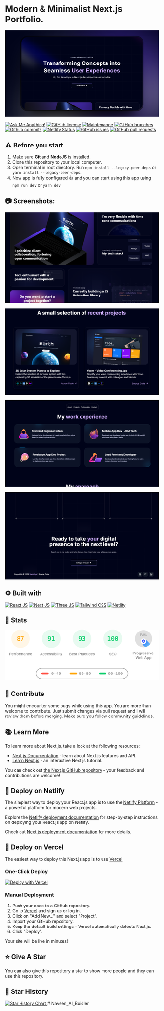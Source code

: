 # Modern & Minimalist Next.js Portfolio.

![Modern & Minimalist Next.js Portfolio.](/.github/images/img_main.png "Modern & Minimalist Next.js Portfolio.")

[![Ask Me Anything!](https://img.shields.io/badge/Ask%20me-anything-1abc9c.svg)](https://github.com/naveen-vanam "Ask Me Anything!")
[![GitHub license](https://img.shields.io/github/license/naveen-vanam/next-portfolio)](https://github.com/naveen-vanam/next-portfolio/blob/main/LICENSE "GitHub license")
[![Maintenance](https://img.shields.io/badge/Maintained%3F-yes-green.svg)](https://github.com/naveen-vanam/next-portfolio/commits/main "Maintenance")
[![GitHub branches](https://badgen.net/github/branches/naveen-vanam/next-portfolio)](https://github.com/naveen-vanam/next-portfolio/branches "GitHub branches")
[![Github commits](https://badgen.net/github/commits/naveen-vanam/next-portfolio/main)](https://github.com/naveen-vanam/next-portfolio/commits "Github commits")
[![Netlify Status](https://api.netlify.com/api/v1/badges/c26959a9-0124-4f3c-87ac-0cd3e6de5ab4/deploy-status)](https://portfolionext-js.netlify.app/ "Netlify Status")
[![GitHub issues](https://img.shields.io/github/issues/naveen-vanam/next-portfolio)](https://github.com/naveen-vanam/next-portfolio/issues "GitHub issues")
[![GitHub pull requests](https://img.shields.io/github/issues-pr/naveen-vanam/next-portfolio)](https://github.com/naveen-vanam/next-portfolio/pulls "GitHub pull requests")

## ⚠️ Before you start

1. Make sure **Git** and **NodeJS** is installed.
2. Clone this repository to your local computer.
3. Open terminal in root directory. Run `npm install --legacy-peer-deps` or `yarn install --legacy-peer-deps`.
4. Now app is fully configured :+1: and you can start using this app using `npm run dev` or `yarn dev`.

## :camera: Screenshots:

![Modern UI/UX](/.github/images/img1.png "Modern UI/UX")

![Project Showcase](/.github/images/img2.png "Project Showcase")

![Work Experience](/.github/images/img3.png "Work Experience")

![Build with Tailwind CSS](/.github/images/img4.png "Build with Tailwind CSS")

## :gear: Built with

[![React JS](https://skillicons.dev/icons?i=react "React JS")](https://react.dev/ "React JS") [![Next JS](https://skillicons.dev/icons?i=next "Next JS")](https://nextjs.org/ "Next JS") [![Three JS](https://skillicons.dev/icons?i=threejs "Three JS")](https://threejs.org/ "Three JS") [![Tailwind CSS](https://skillicons.dev/icons?i=tailwind "Tailwind CSS")](https://tailwindcss.com/ "Tailwind CSS") [![Netlify](https://skillicons.dev/icons?i=netlify "Netlify")](https://netlify.app/ "Netlify")

## :wrench: Stats

[![Stats for this App](/.github/images/stats.svg "Stats for this App")](https://pagespeed.web.dev/analysis?url=https://portfolionext-js.netlify.app/ "Stats for this App")

## :raised_hands: Contribute

You might encounter some bugs while using this app. You are more than welcome to contribute. Just submit changes via pull request and I will review them before merging. Make sure you follow community guidelines.

## :books: Learn More

To learn more about Next.js, take a look at the following resources:

- [Next.js Documentation](https://nextjs.org/docs) - learn about Next.js features and API.
- [Learn Next.js](https://nextjs.org/learn) - an interactive Next.js tutorial.

You can check out [the Next.js GitHub repository](https://github.com/vercel/next.js/) - your feedback and contributions are welcome!

## :page_with_curl: Deploy on Netlify

The simplest way to deploy your React.js app is to use the [Netlify Platform](https://app.netlify.com/start) - a powerful platform for modern web projects.

Explore the [Netlify deployment documentation](https://docs.netlify.com/site-deploys/create-deploys) for step-by-step instructions on deploying your React.js app on Netlify.

Check out [Next.js deployment documentation](https://nextjs.org/docs/deployment) for more details.

## :rocket: Deploy on Vercel

The easiest way to deploy this Next.js app is to use [Vercel](https://vercel.com?utm_source=github&utm_medium=readme&utm_campaign=next-portfolio).

### One-Click Deploy

[![Deploy with Vercel](https://vercel.com/button)](https://vercel.com/new/clone?repository-url=https%3A%2F%2Fgithub.com%2Fnaveen-vanam%2Fnext-portfolio)

### Manual Deployment

1. Push your code to a GitHub repository.
2. Go to [Vercel](https://vercel.com) and sign up or log in.
3. Click on "Add New..." and select "Project".
4. Import your GitHub repository.
5. Keep the default build settings - Vercel automatically detects Next.js.
6. Click "Deploy".

Your site will be live in minutes!

## :star: Give A Star

You can also give this repository a star to show more people and they can use this repository.

## :star2: Star History

<a href="https://star-history.com/#naveen-vanam/next-portfolio&Timeline">
  <picture>
    <source media="(prefers-color-scheme: dark)" srcset="https://api.star-history.com/svg?repos=naveen-vanam/next-portfolio&type=Timeline&theme=dark" />
    <source media="(prefers-color-scheme: light)" srcset="https://api.star-history.com/svg?repos=naveen-vanam/next-portfolio&type=Timeline" />
    <img alt="Star History Chart" src="https://api.star-history.com/svg?repos=naveen-vanam/next-portfolio&type=Timeline" />
  </picture>
</a>
#   N a v e e n _ A I _ B u i d l e r 
 
 